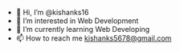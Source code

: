- 👋 Hi, I’m @kishanks16
- 👀 I’m interested in Web Development
- 🌱 I’m currently learning Web Developing
- 📫 How to reach me kishanks5678@gmail.com

<!---
kishanks16/kishanks16 is a ✨ special ✨ repository because its `README.md` (this file) appears on your GitHub profile.
You can click the Preview link to take a look at your changes.
--->
